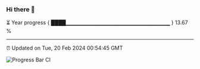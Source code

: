 ### Hi there 👋

⏳ Year progress { ████▁▁▁▁▁▁▁▁▁▁▁▁▁▁▁▁▁▁▁▁▁▁▁▁▁▁ } 13.67 %

---

⏰ Updated on Tue, 20 Feb 2024 00:54:45 GMT

![Progress Bar CI](https://github.com/JuvenileQ/Progress-Bar-CI/workflows/main/badge.svg)
